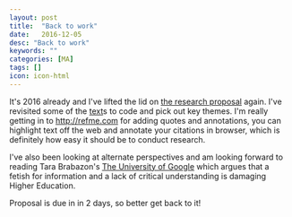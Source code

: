 ```yaml
---
layout: post
title:  "Back to work"
date:   2016-12-05
desc: "Back to work"
keywords: ""
categories: [MA]
tags: []
icon: icon-html
---
```

It's 2016 already and I've lifted the lid on [the research proposal](https://docs.google.com/document/d/1Wm93JbaeT_QREJJaxCdvQqXaHiiXJ5ihIAhBJ4aI3TM/edit?usp=sharing) again. I've revisited some of the [text](https://d167tapqdyj68f.cloudfront.net/markawilliams.withknown.com/f/3/4/2/f342b47e9f9f9ef2f9b4dd5bbc6cdafd.file)s to code and pick out key themes. I'm really getting in to http://refme.com for adding quotes and annotations, you can highlight text off the web and annotate your citations in browser, which is definitely how easy it should be to conduct research.


I've also been looking at alternate perspectives and am looking forward to reading Tara Brabazon's [The University of Google](http://www.ashgate.com/isbn/9780754670971) which argues that a fetish for information and a lack of critical understanding is damaging Higher Education.

Proposal is due in in 2 days, so better get back to it!
